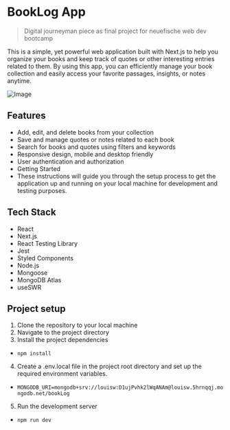 # BookLog App

> Digital journeyman piece as final project for neuefische web dev bootcamp

This is a simple, yet powerful web application built with Next.js to help you organize your books and keep track of quotes or other interesting entries related to them. By using this app, you can efficiently manage your book collection and easily access your favorite passages, insights, or notes anytime.

![Image](https://user-images.githubusercontent.com/122813337/232464961-fea41ebf-cdc7-4186-8813-ff18dee908f6.png)

## Features

- Add, edit, and delete books from your collection
- Save and manage quotes or notes related to each book
- Search for books and quotes using filters and keywords
- Responsive design, mobile and desktop friendly
- User authentication and authorization
- Getting Started
- These instructions will guide you through the setup process to get the application up and running on your local machine for development and testing purposes.

## Tech Stack

- React
- Next.js
- React Testing Library
- Jest
- Styled Components
- Node.js
- Mongoose
- MongoDB Atlas
- useSWR

## Project setup

1. Clone the repository to your local machine
2. Navigate to the project directory
3. Install the project dependencies
- `npm install`
4. Create a .env.local file in the project root directory and set up the required environment variables.
- `MONGODB_URI=mongodb+srv://louisw:D1ujPvhk2lWqANAm@louisw.5hrnqqj.mongodb.net/bookLog`
5. Run the development server
- `npm run dev`
